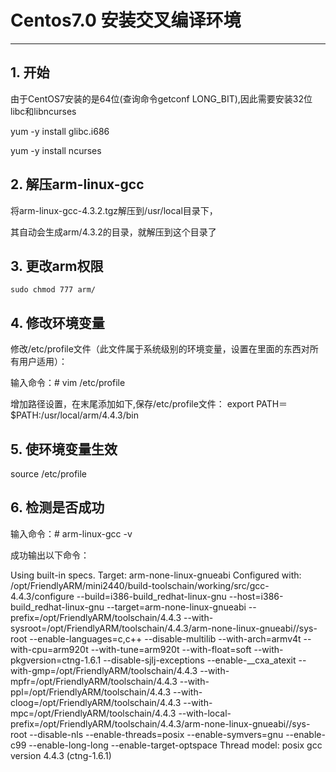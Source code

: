 # Centos7.0 安装交叉编译环境

------------------

## 1. 开始

由于CentOS7安装的是64位(查询命令getconf LONG_BIT),因此需要安装32位libc和libncurses

yum -y install glibc.i686

yum -y install ncurses

## 2. 解压arm-linux-gcc

将arm-linux-gcc-4.3.2.tgz解压到/usr/local目录下，

其自动会生成arm/4.3.2的目录，就解压到这个目录了

## 3. 更改arm权限

```  
sudo chmod 777 arm/
```

## 4. 修改环境变量

修改/etc/profile文件（此文件属于系统级别的环境变量，设置在里面的东西对所有用户适用）：

输入命令：# vim /etc/profile

增加路径设置，在末尾添加如下,保存/etc/profile文件：
export PATH＝$PATH:/usr/local/arm/4.4.3/bin

## 5. 使环境变量生效

source /etc/profile

## 6. 检测是否成功

输入命令：# arm-linux-gcc -v

成功输出以下命令：

Using built-in specs.
Target: arm-none-linux-gnueabi
Configured with: /opt/FriendlyARM/mini2440/build-toolschain/working/src/gcc-4.4.3/configure --build=i386-build_redhat-linux-gnu --host=i386-build_redhat-linux-gnu --target=arm-none-linux-gnueabi --prefix=/opt/FriendlyARM/toolschain/4.4.3 --with-sysroot=/opt/FriendlyARM/toolschain/4.4.3/arm-none-linux-gnueabi//sys-root --enable-languages=c,c++ --disable-multilib --with-arch=armv4t --with-cpu=arm920t --with-tune=arm920t --with-float=soft --with-pkgversion=ctng-1.6.1 --disable-sjlj-exceptions --enable-__cxa_atexit --with-gmp=/opt/FriendlyARM/toolschain/4.4.3 --with-mpfr=/opt/FriendlyARM/toolschain/4.4.3 --with-ppl=/opt/FriendlyARM/toolschain/4.4.3 --with-cloog=/opt/FriendlyARM/toolschain/4.4.3 --with-mpc=/opt/FriendlyARM/toolschain/4.4.3 --with-local-prefix=/opt/FriendlyARM/toolschain/4.4.3/arm-none-linux-gnueabi//sys-root --disable-nls --enable-threads=posix --enable-symvers=gnu --enable-c99 --enable-long-long --enable-target-optspace
Thread model: posix
gcc version 4.4.3 (ctng-1.6.1)

